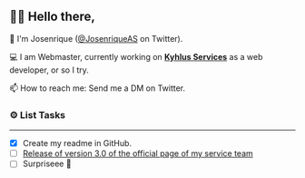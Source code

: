 ## 👋🏻 Hello there,
<!--
**JosenriqueAS/JosenriqueAS** is a ✨ _special_ ✨ repository because its `README.md` (this file) appears on your GitHub profile.

Here are some ideas to get you started:

- 🔭 I’m currently working on ...
- 🌱 I’m currently learning ...
- 👯 I’m looking to collaborate on ...
- 🤔 I’m looking for help with ...
- 💬 Ask me about ...
- 📫 How to reach me: ...
- 😄 Pronouns: ...
- ⚡ Fun fact: ...
- My personal website is: www.josenriqueas.com
-->

👤 I'm Josenrique ([@JosenriqueAS](https://twitter.com/JosenriqueAS) on Twitter).

💻 I am Webmaster, currently working on **[Kyhlus Services](https://www.kyhlus.com/)** as a web developer, or so I try.

📫 How to reach me: Send me a DM on Twitter.


### ⚙️ List Tasks
______________________

- [x] Create my readme in GitHub.
- [ ] [Release of version 3.0 of the official page of my service team](https://www.kyhlus.com)
- [ ] Surpriseee :tada:

<!--### ☕ Buy me a coffe
![image](https://img.shields.io/badge/PayPal-00457C?style=for-the-badge&logo=paypal&logoColor=white)
-->
